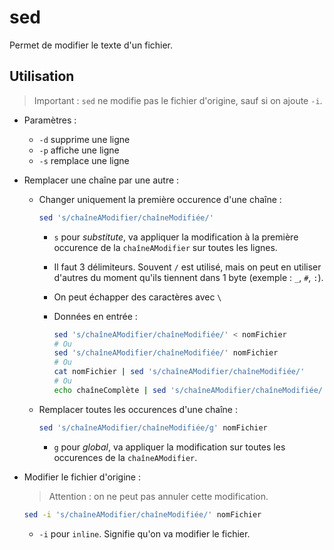 # sed

Permet de modifier le texte d'un fichier.

## Utilisation

> Important : `sed` ne modifie pas le fichier d'origine, sauf si on ajoute `-i`.

- Paramètres :
    - `-d` supprime une ligne
    - `-p` affiche une ligne
    - `-s` remplace une ligne
- Remplacer une chaîne par une autre :
    
    - Changer uniquement la première occurence d'une chaîne :

        ```bash
        sed 's/chaîneAModifier/chaîneModifiée/'
        ```
        
        - `s` pour *substitute*, va appliquer la modification à la première occurence de la `chaîneAModifier` sur toutes les lignes.
        - Il faut 3 délimiteurs. Souvent `/` est utilisé, mais on peut en utiliser d'autres du moment qu'ils tiennent dans 1 byte (exemple : `_`, `#`, `:`).
        - On peut échapper des caractères avec `\`
        - Données en entrée :

            ```bash
            sed 's/chaîneAModifier/chaîneModifiée/' < nomFichier
            # Ou
            sed 's/chaîneAModifier/chaîneModifiée/' nomFichier
            # Ou
            cat nomFichier | sed 's/chaîneAModifier/chaîneModifiée/'
            # Ou
            echo chaîneComplète | sed 's/chaîneAModifier/chaîneModifiée/'
            ```
        
    - Remplacer toutes les occurences d'une chaîne :

        ```bash
        sed 's/chaîneAModifier/chaîneModifiée/g' nomFichier
        ```

        - `g` pour *global*, va appliquer la modification sur toutes les occurences de la `chaîneAModifier`.

- Modifier le fichier d'origine :

    > Attention : on ne peut pas annuler cette modification.

    ```bash
    sed -i 's/chaîneAModifier/chaîneModifiée/' nomFichier
    ```

    - `-i` pour `inline`. Signifie qu'on va modifier le fichier.
